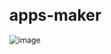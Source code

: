 # apps-maker

![image](https://github.com/user-attachments/assets/ed69b7f4-fb76-4646-8210-e3167a2244e3)
